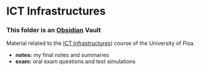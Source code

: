 # ICT Infrastructures

### This folder is an [Obsidian](https://obsidian.md/) Vault

Material related to the [ICT Infrastructures](http://compass2.di.unipi.it/didattica/wif18/share/corsi/corso.asp?id=4618&cds=wif18&anno=2017)) 
course of the University of Pisa.

- **notes:** my final notes and summaries
- **exam:** oral exam questions and test simulations
